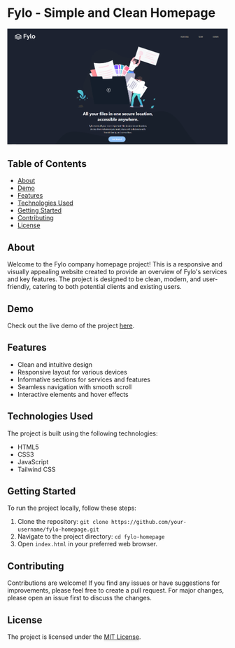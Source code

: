 # Fylo - Simple and Clean Homepage

<div align="center">
  <img src="Screenshot 2023-07-29 190932.png" alt="Project Image">
</div>

## Table of Contents

- [About](#about)
- [Demo](#demo)
- [Features](#features)
- [Technologies Used](#technologies-used)
- [Getting Started](#getting-started)
- [Contributing](#contributing)
- [License](#license)

## About

Welcome to the Fylo company homepage project! This is a responsive and visually appealing website created to provide an overview of Fylo's services and key features. The project is designed to be clean, modern, and user-friendly, catering to both potential clients and existing users.

## Demo

Check out the live demo of the project [here](https://your-demo-url.com). <!-- Replace "your-demo-url" with your actual demo URL -->

## Features

- Clean and intuitive design
- Responsive layout for various devices
- Informative sections for services and features
- Seamless navigation with smooth scroll
- Interactive elements and hover effects

## Technologies Used

The project is built using the following technologies:

- HTML5
- CSS3
- JavaScript
- Tailwind CSS <!-- (if you used Tailwind for styling) -->

## Getting Started

To run the project locally, follow these steps:

1. Clone the repository: `git clone https://github.com/your-username/fylo-homepage.git`
2. Navigate to the project directory: `cd fylo-homepage`
3. Open `index.html` in your preferred web browser.

## Contributing

Contributions are welcome! If you find any issues or have suggestions for improvements, please feel free to create a pull request. For major changes, please open an issue first to discuss the changes.

## License

The project is licensed under the [MIT License](LICENSE).

